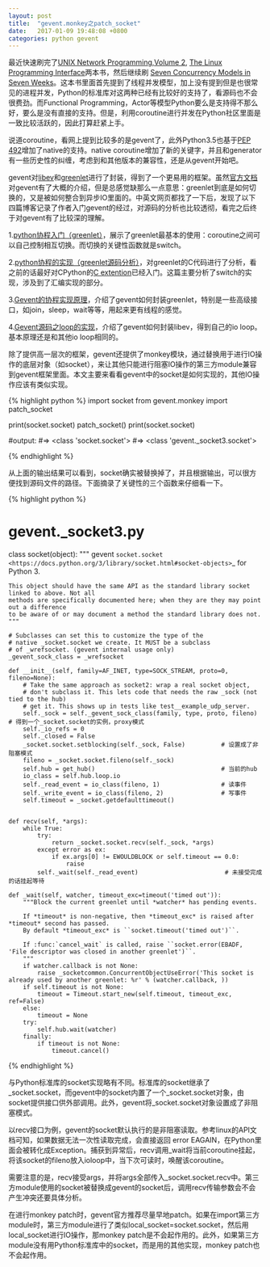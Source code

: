 ```yaml
---
layout: post
title:  "gevent.monkey之patch_socket"
date:   2017-01-09 19:48:08 +0800
categories: python gevent
---
```


最近快速刷完了[UNIX Network Programming,Volume 2][unix-network-p], [The Linux Programming Interface][linux-p-i]两本书，然后继续刷 [Seven Concurrency Models in Seven Weeks][seven-con]。这本书里面首先提到了线程并发模型，加上没有提到但是也很常见的进程并发，Python的标准库对这两种已经有比较好的支持了，看源码也不会很费劲。而Functional Programming，Actor等模型Python要么是支持得不那么好，要么是没有直接的支持。但是，利用coroutine进行并发在Python社区里面是一致比较活跃的，因此打算赶紧上手。

说道coroutine，看网上提到比较多的是gevent了，此外Python3.5也基于[PEP 492][PEP492]增加了native的支持。native coroutine增加了新的关键字，并且和generator有一些历史性的纠缠，考虑到和其他版本的兼容性，还是从gevent开始吧。

gevent对[libev][libev]和[greenlet][greenlet]进行了封装，得到了一个更易用的框架。虽然[官方文档][gevent]对gevent有了大概的介绍，但是总感觉缺那么一点意思：greenlet到底是如何切换的，又是被如何整合到异步IO里面的。中英文网页都找了一下后，发现了以下四篇博客记录了作者入门gevent的经过，对源码的分析也比较透彻，看完之后终于对gevent有了比较深的理解。

1.[python协程入门（greenlet）][python-greenlet]，展示了greenlet最基本的使用：coroutine之间可以自己控制相互切换。而切换的关键性函数就是switch。

2.[python协程的实现（greenlet源码分析）][greenlet-source]，对greenlet的C代码进行了分析，看之前的话最好对CPython的[C extention][c-extention]已经入门。这篇主要分析了switch的实现，涉及到了汇编实现的部分。

3.[Gevent的协程实现原理][gevent]，介绍了gevent如何封装greenlet，特别是一些高级接口，如join，sleep，wait等等，用起来更有线程的感觉。

4.[Gevent源码之loop的实现][gevent-loop]，介绍了gevent如何封装libev，得到自己的io loop。基本原理还是和其他io loop相同的。

除了提供高一层次的框架，gevent还提供了monkey模块，通过替换用于进行IO操作的底层对象（如socket），来让其他只能进行阻塞IO操作的第三方module兼容到gevent框架里面。本文主要来看看gevent中的socket是如何实现的，其他IO操作应该有类似实现。

{% highlight python %}
import socket
from gevent.monkey import patch_socket

print(socket.socket)
patch_socket()
print(socket.socket)

#output:
#=> <class 'socket.socket'>
#=> <class 'gevent._socket3.socket'>

{% endhighlight %}

从上面的输出结果可以看到，socket确实被替换掉了，并且根据输出，可以很方便找到源码文件的路径。下面摘录了关键性的三个函数来仔细看一下。

{% highlight python %}
# gevent._socket3.py

class socket(object):
    """
    gevent `socket.socket <https://docs.python.org/3/library/socket.html#socket-objects>`_
    for Python 3.

    This object should have the same API as the standard library socket linked to above. Not all
    methods are specifically documented here; when they are they may point out a difference
    to be aware of or may document a method the standard library does not.
    """

    # Subclasses can set this to customize the type of the
    # native _socket.socket we create. It MUST be a subclass
    # of _wrefsocket. (gevent internal usage only)
    _gevent_sock_class = _wrefsocket

    def __init__(self, family=AF_INET, type=SOCK_STREAM, proto=0, fileno=None):
        # Take the same approach as socket2: wrap a real socket object,
        # don't subclass it. This lets code that needs the raw _sock (not tied to the hub)
        # get it. This shows up in tests like test__example_udp_server.
        self._sock = self._gevent_sock_class(family, type, proto, fileno)      # 得到一个_socket.socket的实例，proxy模式 
        self._io_refs = 0
        self._closed = False
        _socket.socket.setblocking(self._sock, False)          # 设置成了非阻塞模式
        fileno = _socket.socket.fileno(self._sock)
        self.hub = get_hub()                                   # 当前的hub
        io_class = self.hub.loop.io
        self._read_event = io_class(fileno, 1)                 # 读事件
        self._write_event = io_class(fileno, 2)                # 写事件
        self.timeout = _socket.getdefaulttimeout()


    def recv(self, *args):
        while True:
            try:
                return _socket.socket.recv(self._sock, *args) 
            except error as ex:
                if ex.args[0] != EWOULDBLOCK or self.timeout == 0.0:
                    raise
            self._wait(self._read_event)                        # 未接受完成的话挂起等待

    def _wait(self, watcher, timeout_exc=timeout('timed out')):
        """Block the current greenlet until *watcher* has pending events.

        If *timeout* is non-negative, then *timeout_exc* is raised after *timeout* second has passed.
        By default *timeout_exc* is ``socket.timeout('timed out')``.

        If :func:`cancel_wait` is called, raise ``socket.error(EBADF, 'File descriptor was closed in another greenlet')``.
        """
        if watcher.callback is not None:
            raise _socketcommon.ConcurrentObjectUseError('This socket is already used by another greenlet: %r' % (watcher.callback, ))
        if self.timeout is not None:
            timeout = Timeout.start_new(self.timeout, timeout_exc, ref=False)
        else:
            timeout = None
        try:
            self.hub.wait(watcher)
        finally:
            if timeout is not None:
                timeout.cancel()

{% endhighlight %}

与Python标准库的socket实现略有不同。标准库的socket继承了_socket.socket，而gevent中的socket内置了一个_socket.socket对象，由socket提供接口供外部调用。此外，gevent将_socket.socket对象设置成了非阻塞模式。

以recv接口为例，gevent的socket默认执行的是非阻塞读取。参考linux的API文档可知，如果数据无法一次性读取完成，会直接返回
error EAGAIN，在Python里面会被转化成Exception。捕获到异常后，recv调用_wait将当前coroutine挂起，将该socket的fileno放入ioloop中，当下次可读时，唤醒该coroutine。

需要注意的是，recv接受args，并将args全部传入_socket.socket.recv中。第三方module使用的socket被替换成gevent的socket后，调用recv传输参数会不会产生冲突还要具体分析。

在进行monkey patch时，gevent官方推荐尽量早地patch。如果在import第三方module时，第三方module进行了类似local_socket=socket.socket，然后用local_socket进行IO操作，那monkey patch是不会起作用的。此外，如果第三方module没有用Python标准库中的socket，而是用的其他实现，monkey patch也不会起作用。


[python-greenlet]: http://blog.csdn.net/fjslovejhl/article/details/38821673
[greenlet-source]: http://blog.csdn.net/fjslovejhl/article/details/38824963
[gevent]: http://blog.csdn.net/fjslovejhl/article/details/39007831
[gevent-loop]: http://blog.csdn.net/fjslovejhl/article/details/39153861
[unix-network-p]: https://www.amazon.cn/dp/B01CK7JI44/ref=sr_1_4?ie=UTF8&qid=1483974145&sr=8-4&keywords=Unix+Network+Programming
[linux-p-i]: https://www.amazon.cn/dp/1593272200/ref=sr_1_1?ie=UTF8&qid=1483974499&sr=8-1&keywords=The+Linux+Programming+Interface
[seven-con]: https://www.amazon.cn/dp/1937785653/ref=sr_1_2?ie=UTF8&qid=1483974684&sr=8-2&keywords=Seven+Concurrency+Models+in+Seven+Weeks
[PEP492]:https://www.python.org/dev/peps/pep-0492/
[c-extention]:https://docs.python.org/3/extending/index.html
[libev]:http://pod.tst.eu/http://cvs.schmorp.de/libev/ev.pod
[greenlet]:https://greenlet.readthedocs.io/en/latest/
[gevent]:http://www.gevent.org/
